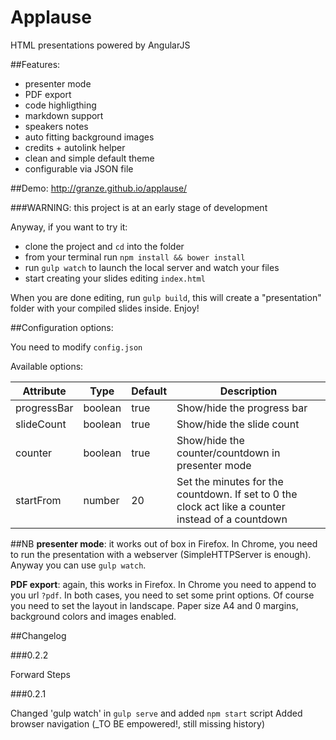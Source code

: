 # Applause
HTML presentations powered by AngularJS

##Features:
- presenter mode
- PDF export
- code highligthing
- markdown support
- speakers notes
- auto fitting background images
- credits + autolink helper
- clean and simple default theme
- configurable via JSON file

##Demo: http://granze.github.io/applause/

###WARNING: this project is at an early stage of development

Anyway, if you want to try it:

- clone the project and `cd` into the folder
- from your terminal run `npm install && bower install`
- run `gulp watch` to launch the local server and watch your files
- start creating your slides editing `index.html`

When you are done editing, run `gulp build`, this will create a "presentation" folder with your compiled slides inside. Enjoy!

##Configuration options:

You need to modify `config.json`

Available options:

| Attribute   | Type    | Default | Description                                                                                        |
|-------------|---------|---------|----------------------------------------------------------------------------------------------------|
| progressBar | boolean | true    | Show/hide the progress bar                                                                         |
| slideCount  | boolean | true    | Show/hide the slide count                                                                          |
| counter     | boolean | true    | Show/hide the counter/countdown in presenter mode                                                  |
| startFrom   | number  | 20      | Set the minutes for the countdown. If set to 0 the clock act like a counter instead of a countdown |

##NB
__presenter mode__: it works out of box in Firefox. In Chrome, you need to run the presentation with a webserver (SimpleHTTPServer is enough). Anyway you can use `gulp watch`.

__PDF export__: again, this works in Firefox. In Chrome you need to append to you url `?pdf`. In both cases, you need to set some print options.
Of course you need to set the layout in landscape. Paper size A4 and 0 margins, background colors and images enabled.

##Changelog

###0.2.2

Forward Steps

###0.2.1

Changed 'gulp watch' in `gulp serve` and added `npm start` script
Added browser navigation (_TO BE empowered!, still missing history)